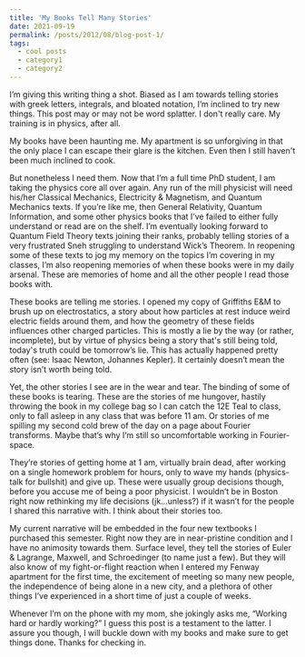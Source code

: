 ```yaml
---
title: 'My Books Tell Many Stories'
date: 2021-09-19
permalink: /posts/2012/08/blog-post-1/
tags:
  - cool posts
  - category1
  - category2
---
```


I’m giving this writing thing a shot.  Biased as I am towards telling stories with greek letters, integrals, and bloated notation, I’m inclined to try new things. This post may or may not be word splatter.  I don't really care.  My training is in physics, after all. 

My books have been haunting me.  My apartment is so unforgiving in that the only place I can escape their glare is the kitchen.  Even then I still haven't been much inclined to cook.

But nonetheless I need them. Now that I’m a full time PhD student, I am taking the physics core all over again.  Any run of the mill physicist will need his/her Classical Mechanics, Electricity & Magnetism, and Quantum Mechanics texts.  If you’re like me, then General Relativity, Quantum Information, and some other physics books that I’ve failed to either fully understand or read are on the shelf.  I’m eventually looking forward to Quantum Field Theory texts joining their ranks, probably telling stories of a very frustrated Sneh struggling to understand Wick’s Theorem.  In reopening some of these texts to jog my memory on the topics I’m covering in my classes, I’m also reopening memories of when these books were in my daily arsenal.  These are memories of home and all the other people I read those books with.

These books are telling me stories.  I opened my copy of Griffiths E&M to brush up on electrostatics, a story about how particles at rest induce weird electric fields around them, and how the geometry of these fields influences other charged particles.  This is mostly a lie by the way (or rather, incomplete), but by virtue of physics being a story that's still being told, today's truth could be tomorrow’s lie. This has actually happened pretty often (see: Isaac Newton, Johannes Kepler). It certainly doesn’t mean the story isn’t worth being told.

Yet, the other stories I see are in the wear and tear.  The binding of some of these books is tearing.  These are the stories of me hungover, hastily throwing the book in my college bag so I can catch the 12E Teal to class, only to fall asleep in any class that was before 11 am.  Or stories of me spilling my second cold brew of the day on a page about Fourier transforms.  Maybe that’s why I’m still so uncomfortable working in Fourier-space.  

They’re stories of getting home at 1 am, virtually brain dead, after working on a single homework problem for hours, only to wave my hands (physics-talk for bullshit) and give up.  These were usually group decisions though, before you accuse me of being a poor physicist.  I wouldn’t be in Boston right now rethinking my life decisions (jk...unless?) if it wasn’t for the people I shared this narrative with. I think about their stories too.

My current narrative will be embedded in the four new textbooks I purchased this semester.  Right now they are in near-pristine condition and I have no animosity towards them.  Surface level, they tell the stories of Euler & Lagrange, Maxwell, and Schroedinger (to name just a few). But they will also know of my fight-or-flight reaction when I entered my Fenway apartment for the first time, the excitement of meeting so many new people, the independence of being alone in a new city, and a plethora of other things I’ve experienced in a short time of just a couple of weeks.

Whenever I’m on the phone with my mom, she jokingly asks me, “Working hard or hardly working?”  I guess this post is a testament to the latter.  I assure you though, I will buckle down with my books and make sure to get things done.  Thanks for checking in.
